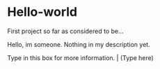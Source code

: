 # Hello-world
First project so far as considered to be...

Hello, im someone. Nothing in my description yet.

  Type in this box for more information.
                   |
              (Type here)
